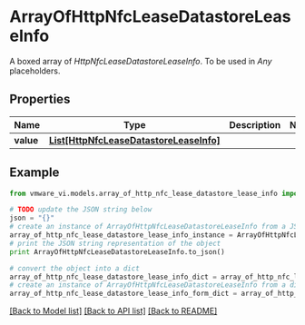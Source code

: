 # ArrayOfHttpNfcLeaseDatastoreLeaseInfo

A boxed array of *HttpNfcLeaseDatastoreLeaseInfo*. To be used in *Any* placeholders. 

## Properties
Name | Type | Description | Notes
------------ | ------------- | ------------- | -------------
**value** | [**List[HttpNfcLeaseDatastoreLeaseInfo]**](HttpNfcLeaseDatastoreLeaseInfo.md) |  | 

## Example

```python
from vmware_vi.models.array_of_http_nfc_lease_datastore_lease_info import ArrayOfHttpNfcLeaseDatastoreLeaseInfo

# TODO update the JSON string below
json = "{}"
# create an instance of ArrayOfHttpNfcLeaseDatastoreLeaseInfo from a JSON string
array_of_http_nfc_lease_datastore_lease_info_instance = ArrayOfHttpNfcLeaseDatastoreLeaseInfo.from_json(json)
# print the JSON string representation of the object
print ArrayOfHttpNfcLeaseDatastoreLeaseInfo.to_json()

# convert the object into a dict
array_of_http_nfc_lease_datastore_lease_info_dict = array_of_http_nfc_lease_datastore_lease_info_instance.to_dict()
# create an instance of ArrayOfHttpNfcLeaseDatastoreLeaseInfo from a dict
array_of_http_nfc_lease_datastore_lease_info_form_dict = array_of_http_nfc_lease_datastore_lease_info.from_dict(array_of_http_nfc_lease_datastore_lease_info_dict)
```
[[Back to Model list]](../README.md#documentation-for-models) [[Back to API list]](../README.md#documentation-for-api-endpoints) [[Back to README]](../README.md)


